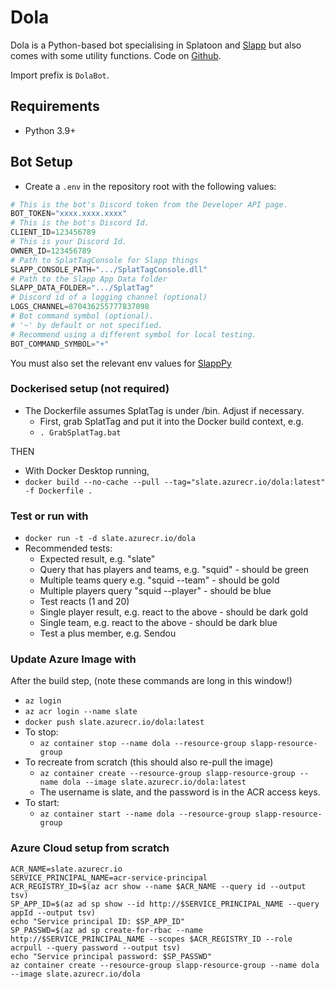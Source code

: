 # Dola
Dola is a Python-based bot specialising in Splatoon and [Slapp](https://github.com/kjhf/SplatTag) but also comes with some utility functions.
Code on [Github](https://github.com/kjhf/DolaBot).

Import prefix is `DolaBot`.

## Requirements
- Python 3.9+

## Bot Setup
* Create a `.env` in the repository root with the following values:

```py
# This is the bot's Discord token from the Developer API page.
BOT_TOKEN="xxxx.xxxx.xxxx"
# This is the bot's Discord Id.
CLIENT_ID=123456789
# This is your Discord Id.
OWNER_ID=123456789
# Path to SplatTagConsole for Slapp things
SLAPP_CONSOLE_PATH=".../SplatTagConsole.dll"
# Path to the Slapp App Data folder
SLAPP_DATA_FOLDER=".../SplatTag"
# Discord id of a logging channel (optional)
LOGS_CHANNEL=870436255777837098
# Bot command symbol (optional). 
# '~' by default or not specified.
# Recommend using a different symbol for local testing.
BOT_COMMAND_SYMBOL="+"
```

You must also set the relevant env values for [SlappPy](https://github.com/kjhf/SlappPy)

### Dockerised setup (not required)
* The Dockerfile assumes SplatTag is under /bin. Adjust if necessary.
  * First, grab SplatTag and put it into the Docker build context, e.g.
  * `. GrabSplatTag.bat`
  
THEN
* With Docker Desktop running,
* `docker build --no-cache --pull --tag="slate.azurecr.io/dola:latest" -f Dockerfile .`

### Test or run with 
* `docker run -t -d slate.azurecr.io/dola`
* Recommended tests:
  * Expected result, e.g. "slate"
  * Query that has players and teams, e.g. "squid" - should be green
  * Multiple teams query e.g. "squid --team" - should be gold
  * Multiple players query "squid --player" - should be blue
  * Test reacts (1 and 20)
  * Single player result, e.g. react to the above - should be dark gold
  * Single team, e.g. react to the above - should be dark blue
  * Test a plus member, e.g. Sendou


### Update Azure Image with
After the build step, (note these commands are long in this window!)
* `az login`
* `az acr login --name slate`
* `docker push slate.azurecr.io/dola:latest`
* To stop:
  * `az container stop --name dola --resource-group slapp-resource-group`
* To recreate from scratch (this should also re-pull the image)
  * `az container create --resource-group slapp-resource-group --name dola --image slate.azurecr.io/dola:latest`
  * The username is slate, and the password is in the ACR access keys.
* To start:
  * `az container start --name dola --resource-group slapp-resource-group`

### Azure Cloud setup from scratch
```shell
ACR_NAME=slate.azurecr.io
SERVICE_PRINCIPAL_NAME=acr-service-principal
ACR_REGISTRY_ID=$(az acr show --name $ACR_NAME --query id --output tsv)
SP_APP_ID=$(az ad sp show --id http://$SERVICE_PRINCIPAL_NAME --query appId --output tsv)
echo "Service principal ID: $SP_APP_ID"
SP_PASSWD=$(az ad sp create-for-rbac --name http://$SERVICE_PRINCIPAL_NAME --scopes $ACR_REGISTRY_ID --role acrpull --query password --output tsv)
echo "Service principal password: $SP_PASSWD"
az container create --resource-group slapp-resource-group --name dola --image slate.azurecr.io/dola
```
